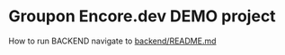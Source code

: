 # Groupon Encore.dev DEMO project

How to run BACKEND navigate to [backend/README.md](./backend/README.md)
